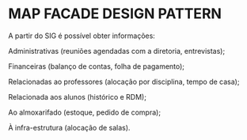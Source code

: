 # MAP **FACADE DESIGN PATTERN**

A partir do SIG é possível obter informações:

Administrativas (reuniões agendadas com a diretoria, entrevistas);

Financeiras (balanço de contas, folha de pagamento);

Relacionadas ao professores (alocação por disciplina, tempo de
casa);

Relacionada aos alunos (histórico e RDM);

Ao almoxarifado (estoque, pedido de compra);

À infra-estrutura (alocação de salas).